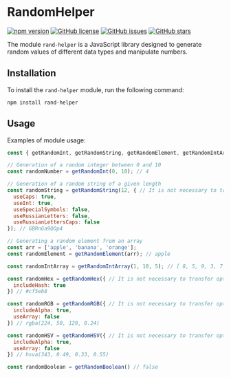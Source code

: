 # RandomHelper

[![npm version](https://badge.fury.io/js/rand-helper.svg)](https://www.npmjs.com/package/rand-helper)
[![GitHub license](https://img.shields.io/github/license/Coder-TheBeJIIHiu/randomHelper)](https://github.com/Coder-TheBeJIIHiu/randomHelper/blob/master/LICENSE)
[![GitHub issues](https://img.shields.io/github/issues/Coder-TheBeJIIHiu/randomHelper)](https://github.com/Coder-TheBeJIIHiu/randomHelper/issues)
[![GitHub stars](https://img.shields.io/github/stars/Coder-TheBeJIIHiu/randomHelper)](https://github.com/Coder-TheBeJIIHiu/randomHelper/stargazers)

The module `rand-helper` is a JavaScript library designed to generate random values of different data types and manipulate numbers.

## Installation

To install the `rand-helper` module, run the following command:

```
npm install rand-helper
```

## Usage

Examples of module usage:

```js
const { getRandomInt, getRandomString, getRandomElement, getRandomIntArray, getRandomHex, getRandomRGB, getRandomHSV, getRandomBoolean } = require('rand-helper');

// Generation of a random integer between 0 and 10
const randomNumber = getRandomInt(0, 10); // 4

// Generation of a random string of a given length
const randomString = getRandomString(12, { // It is not necessary to transfer options
  useCaps: true,
  useInt: true,
  useSpecialSymbols: false,
  useRussianLetters: false,
  useRussianLettersCaps: false
}); // GBRnGa9QOp4

// Generating a random element from an array
const arr = ['apple', 'banana', 'orange'];
const randomElement = getRandomElement(arr); // apple

const randomIntArray = getRandomIntArray(1, 10, 5); // [ 8, 5, 9, 3, 7 ]

const randomHex = getRandomHex({ // It is not necessary to transfer options
  includeHash: true
}) // #cf5eb8

const randomRGB = getRandomRGB({ // It is not necessary to transfer options
  includeAlpha: true,
  useArray: false
}) // rgba(224, 50, 129, 0.24)

const randomHSV = getRandomHSV({ // It is not necessary to transfer options
  includeAlpha: true,
  useArray: false
}) // hsva(343, 0.49, 0.33, 0.55)

const randomBoolean = getRandomBoolean() // false
```
